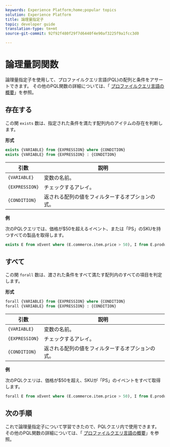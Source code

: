 ```yaml
---
keywords: Experience Platform;home;popular topics
solution: Experience Platform
title: 論理量指定子
topic: developer guide
translation-type: tm+mt
source-git-commit: 92f92f480f29f7d6440f4e90af3225f9a1fcc3d0

---
```



# 論理量詞関数

論理量指定子を使用して、プロファイルクエリ言語(PQL)の配列と条件をアサートできます。 その他のPQL関数の詳細については、「 [プロファイルクエリ言語の概要](./overview.md)」を参照。

## 存在する

この関 `exists` 数は、指定された条件を満たす配列内のアイテムの存在を判断します。

**形式**

```sql
exists {VARIABLE} from {EXPRESSION} where {CONDITION}
exists {VARIABLE} from {EXPRESSION} : {CONDITION}
```

| 引数 | 説明 |
| ---------- | ----------- |
| `{VARIABLE}` | 変数の名前。 |
| `{EXPRESSION}` | チェックするアレイ。 |
| `{CONDITION}` | 返される配列の値をフィルターするオプションの式。 |

**例**

次のPQLクエリでは、価格が$50を超えるイベント、または「PS」のSKUを持つすべての製品を取得します。

```sql
exists E from xEvent where (E.commerce.item.price > 50), I from E.productListItems where I.SKU = "PS"
```

## すべて

この関 `forall` 数は、渡された条件をすべて満たす配列内のすべての項目を判定します。

**形式**

```sql
forall {VARIABLE} from {EXPRESSION} where {CONDITION}
forall {VARIABLE} from {EXPRESSION} : {CONDITION}
```

| 引数 | 説明 |
| ---------- | ----------- |
| `{VARIABLE}` | 変数の名前。 |
| `{EXPRESSION}` | チェックするアレイ。 |
| `{CONDITION}` | 返される配列の値をフィルターするオプションの式。 |

**例**

次のPQLクエリは、価格が$50を超え、SKUが「PS」のイベントをすべて取得します。

```sql
forall E from xEvent where (E.commerce.item.price > 50), I from E.productListItems where I.SKU = "PS"
```

## 次の手順

これで論理量指定子について学習できたので、PQLクエリ内で使用できます。 その他のPQL関数の詳細については、「 [プロファイルクエリ言語の概要](./overview.md)」を参照。
